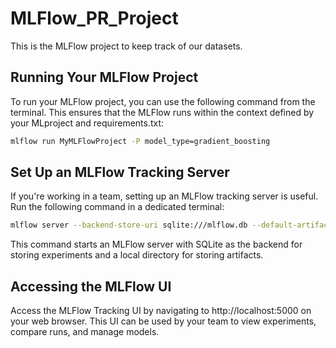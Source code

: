 # MLFlow_PR_Project
This is the MLFlow project to keep track of our datasets.

## Running Your MLFlow Project
To run your MLFlow project, you can use the following command from the terminal. This ensures that the MLFlow runs within the context defined by your MLproject and requirements.txt:

```bash
mlflow run MyMLFlowProject -P model_type=gradient_boosting
```

## Set Up an MLFlow Tracking Server
If you're working in a team, setting up an MLFlow tracking server is useful. Run the following command in a dedicated terminal:

```bash
mlflow server --backend-store-uri sqlite:///mlflow.db --default-artifact-root ./artifacts --host 0.0.0.0
```

This command starts an MLFlow server with SQLite as the backend for storing experiments and a local directory for storing artifacts.

## Accessing the MLFlow UI
Access the MLFlow Tracking UI by navigating to http://localhost:5000 on your web browser. This UI can be used by your team to view experiments, compare runs, and manage models.